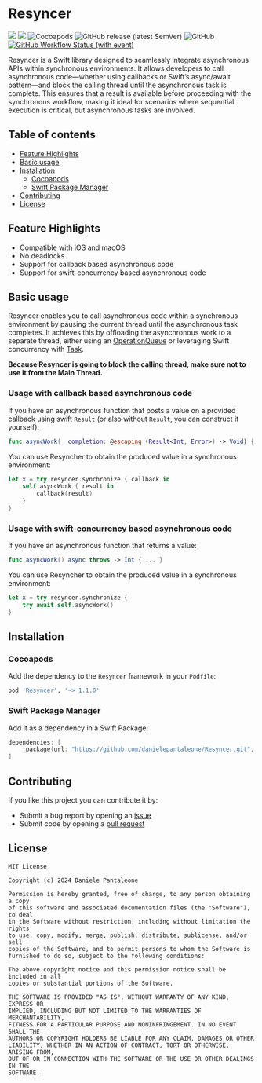 # Resyncer

[![](https://img.shields.io/endpoint?url=https%3A%2F%2Fswiftpackageindex.com%2Fapi%2Fpackages%2Fdanielepantaleone%2FResyncer%2Fbadge%3Ftype%3Dswift-versions)](https://swiftpackageindex.com/danielepantaleone/Resyncer)
[![](https://img.shields.io/endpoint?url=https%3A%2F%2Fswiftpackageindex.com%2Fapi%2Fpackages%2Fdanielepantaleone%2FResyncer%2Fbadge%3Ftype%3Dplatforms)](https://swiftpackageindex.com/danielepantaleone/Resyncer)
![Cocoapods](https://img.shields.io/cocoapods/v/Resyncer?style=flat-square)
![GitHub release (latest SemVer)](https://img.shields.io/github/v/release/danielepantaleone/Resyncer?style=flat-square)
![GitHub](https://img.shields.io/github/license/danielepantaleone/Resyncer?style=flat-square)
[![GitHub Workflow Status (with event)](https://img.shields.io/github/actions/workflow/status/danielepantaleone/Resyncer/swift-tests.yml?style=flat-square&logo=github)](https://github.com/danielepantaleone/Resyncer/actions/workflows/swift-tests.yml)

Resyncer is a Swift library designed to seamlessly integrate asynchronous APIs within synchronous environments. 
It allows developers to call asynchronous code—whether using callbacks or Swift’s async/await pattern—and block 
the calling thread until the asynchronous task is complete. This ensures that a result is available before proceeding 
with the synchronous workflow, making it ideal for scenarios where sequential execution is critical, but asynchronous 
tasks are involved.

## Table of contents

* [Feature Highlights](#feature-highlights)
* [Basic usage](#basic-usage)
* [Installation](#installation)
    * [Cocoapods](#cocoapods)
    * [Swift Package Manager](#swift-package-manager)
* [Contributing](#contributing)
* [License](#license)

## Feature Highlights

- Compatible with iOS and macOS
- No deadlocks
- Support for callback based asynchronous code
- Support for swift-concurrency based asynchronous code

## Basic usage

Resyncer enables you to call asynchronous code within a synchronous environment by pausing the current thread 
until the asynchronous task completes. It achieves this by offloading the asynchronous work to a separate thread, 
either using an [OperationQueue](https://developer.apple.com/documentation/foundation/operationqueue) or leveraging 
Swift concurrency with [Task](https://developer.apple.com/documentation/swift/task).

**Because Resyncer is going to block the calling thread, make sure not to use it from the Main Thread.**

### Usage with callback based asynchronous code

If you have an asynchronous function that posts a value on a provided callback using swift `Result` (or also without `Result`, you can construct it yourself):

```swift
func asyncWork(_ completion: @escaping (Result<Int, Error>) -> Void) { ... }
```

You can use Resyncher to obtain the produced value in a synchronous environment:

```swift
let x = try resyncer.synchronize { callback in
    self.asyncWork { result in
        callback(result)
    }
}
```

### Usage with swift-concurrency based asynchronous code

If you have an asynchronous function that returns a value:

```swift
func asyncWork() async throws -> Int { ... }
```

You can use Resyncher to obtain the produced value in a synchronous environment:

```swift
let x = try resyncer.synchronize {
    try await self.asyncWork()
}
```

## Installation

### Cocoapods

Add the dependency to the `Resyncer` framework in your `Podfile`:

```ruby
pod 'Resyncer', '~> 1.1.0'
```

### Swift Package Manager

Add it as a dependency in a Swift Package:

```swift
dependencies: [
    .package(url: "https://github.com/danielepantaleone/Resyncer.git", .upToNextMajor(from: "1.1.0"))
]
```

## Contributing

If you like this project you can contribute it by:

- Submit a bug report by opening an [issue](https://github.com/danielepantaleone/Resyncer/issues)
- Submit code by opening a [pull request](https://github.com/danielepantaleone/Resyncer/pulls)

## License

```
MIT License

Copyright (c) 2024 Daniele Pantaleone

Permission is hereby granted, free of charge, to any person obtaining a copy
of this software and associated documentation files (the "Software"), to deal
in the Software without restriction, including without limitation the rights
to use, copy, modify, merge, publish, distribute, sublicense, and/or sell
copies of the Software, and to permit persons to whom the Software is
furnished to do so, subject to the following conditions:

The above copyright notice and this permission notice shall be included in all
copies or substantial portions of the Software.

THE SOFTWARE IS PROVIDED "AS IS", WITHOUT WARRANTY OF ANY KIND, EXPRESS OR
IMPLIED, INCLUDING BUT NOT LIMITED TO THE WARRANTIES OF MERCHANTABILITY,
FITNESS FOR A PARTICULAR PURPOSE AND NONINFRINGEMENT. IN NO EVENT SHALL THE
AUTHORS OR COPYRIGHT HOLDERS BE LIABLE FOR ANY CLAIM, DAMAGES OR OTHER
LIABILITY, WHETHER IN AN ACTION OF CONTRACT, TORT OR OTHERWISE, ARISING FROM,
OUT OF OR IN CONNECTION WITH THE SOFTWARE OR THE USE OR OTHER DEALINGS IN THE
SOFTWARE.
```
